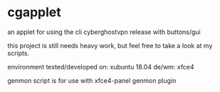 # cgapplet
an applet for using the cli cyberghostvpn release with buttons/gui

this project is still needs heavy work, but feel free to take a look at my scripts.

environment tested/developed on: xubuntu 18.04 de/wm: xfce4

genmon script is for use with xfce4-panel genmon plugin
